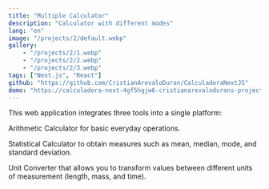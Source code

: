 ```yaml
---
title: "Multiple Calculator"
description: "Calculator with different modes"
lang: "en"
image: "/projects/2/default.webp"
gallery:
    - "/projects/2/1.webp"
    - "/projects/2/2.webp"
    - "/projects/2/3.webp"
tags: ["Next.js", "React"]
github: "https://github.com/CristianArevaloDuran/CalculadoraNextJS"
demo: "https://calculadora-next-4gf5hgjw6-cristianarevalodurans-projects.vercel.app/"
---
```

This web application integrates three tools into a single platform:

Arithmetic Calculator for basic everyday operations.

Statistical Calculator to obtain measures such as mean, median, mode, and standard deviation.

Unit Converter that allows you to transform values between different units of measurement (length, mass, and time).